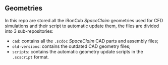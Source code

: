 ## Geometries

In this repo are stored all the iRonCub _SpaceClaim_ geometries used for CFD simulations and their script to automatic update them, the files are divided into 3 sub-repositories:

* `cad`: contains all the `.scdoc` _SpaceClaim_ CAD parts and assembly files;
* `old-versions`: contains the outdated CAD geometry files;
* `scripts`: contains the automatic geometry update scripts in the `.scscript` format.